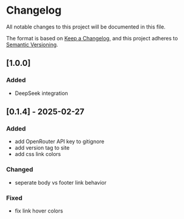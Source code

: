 # Changelog
All notable changes to this project will be documented in this file.

The format is based on [Keep a Changelog](https://keepachangelog.com/en/1.1.0/), and this project adheres to [Semantic Versioning](https://semver.org/spec/v2.0.0.html).

## [1.0.0]
### Added
- DeepSeek integration

## [0.1.4] - 2025-02-27
### Added
- add OpenRouter API key to gitignore
- add version tag to site
- add css link colors

### Changed
- seperate body vs footer link behavior

### Fixed
- fix link hover colors
